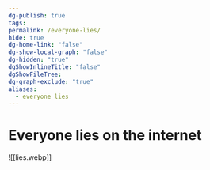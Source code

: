 ```yaml
---
dg-publish: true
tags: 
permalink: /everyone-lies/
hide: true
dg-home-link: "false"
dg-show-local-graph: "false"
dg-hidden: "true"
dgShowInlineTitle: "false"
dgShowFileTree: 
dg-graph-exclude: "true"
aliases:
  - everyone lies
---
```


# Everyone lies on the internet
![[lies.webp]]